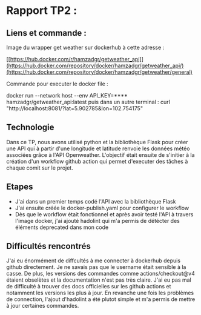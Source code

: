 # Rapport TP2 :

## Liens et commande : 

Image du wrapper get weather sur dockerhub à cette adresse : 

[[https://hub.docker.com/r/hamzadgr/getweather_api]](https://hub.docker.com/repository/docker/hamzadgr/getweather_api/)(https://hub.docker.com/repository/docker/hamzadgr/getweather/general)


Commande pour executer le docker file :

docker run --network host --env API_KEY=**** hamzadgr/getweather_api:latest
puis dans un autre terminal : curl "http://localhost:8081/?lat=5.902785&lon=102.754175"

## Technologie 

Dans ce TP, nous avons utilisé python et la bibliothèque Flask pour créer une API qui à partir d'une longitude et latitude renvoie les données météo associées grâce à l'API Openweather.
L'objectif était ensuite de s'initier à la création d'un workflow github action qui permet d'executer des tâches à chaque comit sur le projet. 

## Etapes 

- J'ai dans un premier temps codé l'API avec la bibliothèque Flask
- J'ai ensuite créée le docker-publish.yaml pour configurer le workflow
- Dès que le workflow était fonctionnel et après avoir testé l'API à travers l'image docker, j'ai ajouté hadolint qui m'a permis de détécter des éléments deprecated dans mon code

## Difficultés rencontrés

J'ai eu énormément de diffcultés à me connecter à dockerhub depuis github directement. Je ne savais pas que le username était sensible à la casse. De plus, les versions des commandes comme actions/checkout@v4 étaient obselètes et la documentation n'est pas très claire. J'ai eu pas mal de difficulté à trouver des docs officielles sur les github actions et notamment les versions les plus à jour. En revanche une fois les problèmes de connection, l'ajout d'hadolint a été plutot simple et m'a permis de mettre à jour certaines commandes.

